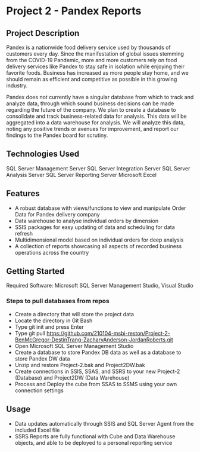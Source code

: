# Project 2 - Pandex Reports
## Project Description
Pandex is a nationwide food delivery service used by thousands of customers every day. Since the manifestation of global issues stemming from the COVID-19 Pandemic, more and more customers rely on food delivery services like Pandex to stay safe in isolation while enjoying their favorite foods. Business has increased as more people stay home, and we should remain as efficient and competitive as possible in this growing industry.

Pandex does not currently have a singular database from which to track and analyze data, through which sound business decisions can be made regarding the future of the company. We plan to create a database to consolidate and track business-related data for analysis. This data will be aggregated into a data warehouse for analysis. We will analyze this data, noting any positive trends or avenues for improvement, and report our findings to the Pandex board for scrutiny.


## Technologies Used
SQL Server Management Server
SQL Server Integration Server
SQL Server Analysis Server
SQL Server Reporting Server
Microsoft Excel

## Features
- A robust database with views/functions to view and manipulate Order Data for Pandex delivery company
- Data warehouse to analyse individual orders by dimension
- SSIS packages for easy updating of data and scheduling for data refresh
- Multidimensional model based on individual orders for deep analysis
- A collection of reports showcasing all aspects of recorded business operations across the country

## Getting Started
Required Software: Microsoft SQL Server Management Studio, Visual Studio

### Steps to pull databases from repos
- Create a directory that will store the project data
- Locate the directory in Git Bash
- Type git init and press Enter
- Type git pull https://github.com/210104-msbi-reston/Project-2-BenMcGregor-DestinTrang-ZacharyAnderson-JordanRoberts.git
- Open Microsoft SQL Server Management Studio
- Create a database to store Pandex DB data as well as a database to store Pandex DW data
- Unzip and restore Project-2.bak and Project2DW.bak
- Create connections in SSIS, SSAS, and SSRS to your new Project-2 (Database) and Project2DW (Data Warehouse)
- Process and Deploy the cube from SSAS to SSMS using your own connection settings

## Usage
- Data updates automatically through SSIS and SQL Server Agent from the included Excel file
- SSRS Reports are fully functional with Cube and Data Warehouse objects, and able to be deployed to a personal reporting service
